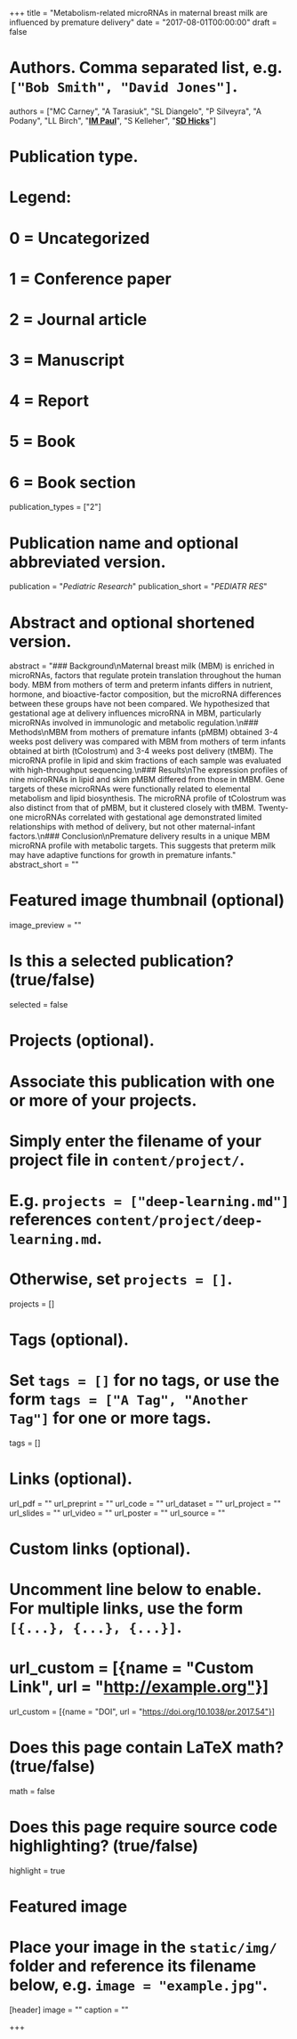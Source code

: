 +++
title = "Metabolism-related microRNAs in maternal breast milk are influenced by premature delivery"
date = "2017-08-01T00:00:00"
draft = false

# Authors. Comma separated list, e.g. `["Bob Smith", "David Jones"]`.
authors = ["MC Carney", "A Tarasiuk", "SL Diangelo", "P Silveyra", "A Podany", "LL Birch", "[__IM Paul__](http://pennstatehershey.org/findaprovider/provider/932)", "S Kelleher", "[__SD Hicks__](http://www.pennstatehershey.org/findaprovider/provider/3083)"]

# Publication type.
# Legend:
# 0 = Uncategorized
# 1 = Conference paper
# 2 = Journal article
# 3 = Manuscript
# 4 = Report
# 5 = Book
# 6 = Book section
publication_types = ["2"]

# Publication name and optional abbreviated version.
publication = "_Pediatric Research_"
publication_short = "_PEDIATR RES_"

# Abstract and optional shortened version.
abstract = "### Background\nMaternal breast milk (MBM) is enriched in microRNAs, factors that regulate protein translation throughout the human body. MBM from mothers of term and preterm infants differs in nutrient, hormone, and bioactive-factor composition, but the microRNA differences between these groups have not been compared. We hypothesized that gestational age at delivery influences microRNA in MBM, particularly microRNAs involved in immunologic and metabolic regulation.\n### Methods\nMBM from mothers of premature infants (pMBM) obtained 3-4 weeks post delivery was compared with MBM from mothers of term infants obtained at birth (tColostrum) and 3-4 weeks post delivery (tMBM). The microRNA profile in lipid and skim fractions of each sample was evaluated with high-throughput sequencing.\n### Results\nThe expression profiles of nine microRNAs in lipid and skim pMBM differed from those in tMBM. Gene targets of these microRNAs were functionally related to elemental metabolism and lipid biosynthesis. The microRNA profile of tColostrum was also distinct from that of pMBM, but it clustered closely with tMBM. Twenty-one microRNAs correlated with gestational age demonstrated limited relationships with method of delivery, but not other maternal-infant factors.\n### Conclusion\nPremature delivery results in a unique MBM microRNA profile with metabolic targets. This suggests that preterm milk may have adaptive functions for growth in premature infants."
abstract_short = ""

# Featured image thumbnail (optional)
image_preview = ""

# Is this a selected publication? (true/false)
selected = false

# Projects (optional).
#   Associate this publication with one or more of your projects.
#   Simply enter the filename of your project file in `content/project/`.
#   E.g. `projects = ["deep-learning.md"]` references `content/project/deep-learning.md`.
#   Otherwise, set `projects = []`.
projects = []

# Tags (optional).
#   Set `tags = []` for no tags, or use the form `tags = ["A Tag", "Another Tag"]` for one or more tags.
tags = []

# Links (optional).
url_pdf = ""
url_preprint = ""
url_code = ""
url_dataset = ""
url_project = ""
url_slides = ""
url_video = ""
url_poster = ""
url_source = ""

# Custom links (optional).
#   Uncomment line below to enable. For multiple links, use the form `[{...}, {...}, {...}]`.
# url_custom = [{name = "Custom Link", url = "http://example.org"}]
url_custom = [{name = "DOI", url = "https://doi.org/10.1038/pr.2017.54"}]

# Does this page contain LaTeX math? (true/false)
math = false

# Does this page require source code highlighting? (true/false)
highlight = true

# Featured image
# Place your image in the `static/img/` folder and reference its filename below, e.g. `image = "example.jpg"`.
[header]
image = ""
caption = ""

+++
